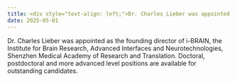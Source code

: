 ```yaml
---
title: <div style="text-align: left;">Dr. Charles Lieber was appointed as the founding director of <em>i-BRAIN</em>!</div>
date: 2025-05-01
---
```




<!--more-->

Dr. Charles Lieber was appointed as the founding director of i-BRAIN, the Institute for Brain Research, Advanced Interfaces and Neurotechnologies, Shenzhen Medical Academy of Research and Translation. Doctoral, postdoctoral and more advanced level positions are available for outstanding candidates.
